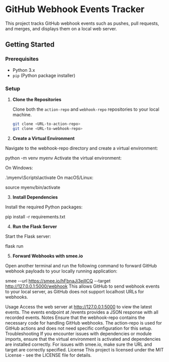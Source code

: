 # GitHub Webhook Events Tracker

This project tracks GitHub webhook events such as pushes, pull requests, and merges, and displays them on a local web server.

## Getting Started

### Prerequisites

- Python 3.x
- `pip` (Python package installer)

### Setup

1. **Clone the Repositories**

   Clone both the `action-repo` and `webhook-repo` repositories to your local machine.

   ```bash
   git clone <URL-to-action-repo>
   git clone <URL-to-webhook-repo>
   
2. **Create a Virtual Environment**

Navigate to the webhook-repo directory and create a virtual environment:

python -m venv myenv
Activate the virtual environment:

On Windows:

.\myenv\Scripts\activate
On macOS/Linux:

source myenv/bin/activate

3. **Install Dependencies**

Install the required Python packages:

pip install -r requirements.txt

4. **Run the Flask Server**

Start the Flask server:

flask run

5. **Forward Webhooks with smee.io**

Open another terminal and run the following command to forward GitHub webhook payloads to your locally running application:

smee --url https://smee.io/hFbnaJj3ejllCQ --target http://127.0.0.1:5000/webhook
This allows GitHub to send webhook events to your local server, as GitHub does not support localhost URLs for webhooks.

Usage
Access the web server at http://127.0.0.1:5000 to view the latest events.
The events endpoint at /events provides a JSON response with all recorded events.
Notes
Ensure that the webhook-repo contains the necessary code for handling GitHub webhooks.
The action-repo is used for GitHub actions and does not need specific configuration for this setup.
Troubleshooting
If you encounter issues with dependencies or module imports, ensure that the virtual environment is activated and dependencies are installed correctly.
For issues with smee.io, make sure the URL and target are correctly specified.
License
This project is licensed under the MIT License - see the LICENSE file for details.
